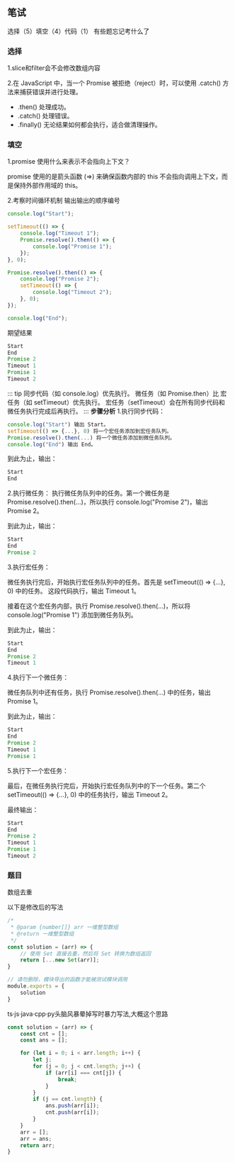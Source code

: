 ## 笔试
选择（5）填空（4）代码（1）
有些题忘记考什么了
### 选择
1.slice和filter会不会修改数组内容

2.在 JavaScript 中，当一个 Promise 被拒绝（reject）时，可以使用 .catch() 方法来捕获错误并进行处理。
- .then() 处理成功。
- .catch() 处理错误。
- .finally() 无论结果如何都会执行，适合做清理操作。


### 填空
1.promise 使用什么来表示不会指向上下文？

promise 使用的是箭头函数 (=>) 来确保函数内部的 this 不会指向调用上下文，而是保持外部作用域的 this。

2.考察时间循环机制 
输出输出的顺序编号
```javascript
console.log("Start");

setTimeout(() => {
    console.log("Timeout 1");
    Promise.resolve().then(() => {
        console.log("Promise 1");
    });
}, 0);

Promise.resolve().then(() => {
    console.log("Promise 2");
    setTimeout(() => {
        console.log("Timeout 2");
    }, 0);
});

console.log("End");
```
期望结果
```javascript
Start 
End 
Promise 2 
Timeout 1 
Promise 1 
Timeout 2 
```
::: tip
同步代码（如 console.log）优先执行。
微任务（如 Promise.then）比 宏任务（如 setTimeout）优先执行。
宏任务（setTimeout）会在所有同步代码和微任务执行完成后再执行。
:::
**步骤分析**
1.执行同步代码：
```javascript
console.log("Start") 输出 Start。
setTimeout(() => {...}, 0) 将一个宏任务添加到宏任务队列。
Promise.resolve().then(...) 将一个微任务添加到微任务队列。
console.log("End") 输出 End。
```
到此为止，输出：
```javascript
Start
End
```
2.执行微任务：
执行微任务队列中的任务。第一个微任务是 Promise.resolve().then(...)，所以执行 console.log("Promise 2")，输出 Promise 2。

到此为止，输出：

```javascript
Start
End
Promise 2
```
3.执行宏任务：

微任务执行完后，开始执行宏任务队列中的任务。首先是 setTimeout(() => {...}, 0) 中的任务。
这段代码执行，输出 Timeout 1。

接着在这个宏任务内部，执行 Promise.resolve().then(...)，所以将 console.log("Promise 1") 添加到微任务队列。

到此为止，输出：
```javascript
Start
End
Promise 2
Timeout 1
```
4.执行下一个微任务：

微任务队列中还有任务，执行 Promise.resolve().then(...) 中的任务，输出 Promise 1。

到此为止，输出：
```javascript
Start
End
Promise 2
Timeout 1
Promise 1
```
5.执行下一个宏任务：

最后，在微任务执行完后，开始执行宏任务队列中的下一个任务。第二个 setTimeout(() => {...}, 0) 中的任务执行，输出 Timeout 2。

最终输出：
```javascript
Start
End
Promise 2
Timeout 1
Promise 1
Timeout 2
```

### 题目
数组去重

以下是修改后的写法
```javascript
/*
 * @param {number[]} arr 一维整型数组
 * @return 一维整型数组
 */
const solution = (arr) => {
    // 使用 Set 直接去重，然后将 Set 转换为数组返回
    return [...new Set(arr)];
}

// 请勿删除，模块导出的函数才能被测试模块调⽤
module.exports = {
    solution
}
```
ts·js·java·cpp·py头脑风暴晕掉写时暴力写法,大概这个思路
```javascript
const solution = (arr) => {
    const cnt = [];
    const ans = [];

    for (let i = 0; i < arr.length; i++) {
        let j;
        for (j = 0; j < cnt.length; j++) {
            if (arr[i] === cnt[j]) {
                break;
            }
        }
        if (j == cnt.length) {
            ans.push(arr[i]);
            cnt.push(arr[i]);
        }
    }
    arr = [];
    arr = ans;
    return arr;
}
```
